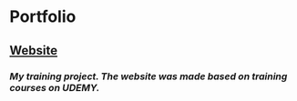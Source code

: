 # Portfolio

## [Website](https://savitskicosta.github.io/Training_Udemy_Portfolio/src)

### _My training project. The website was made based on training courses on UDEMY._
